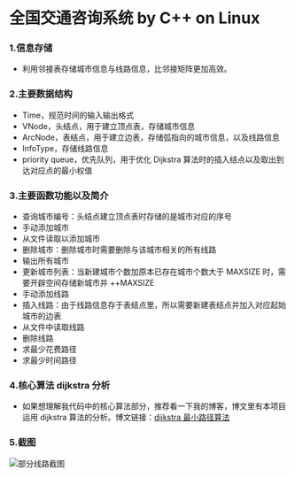 # 全国交通咨询系统 by C++ on Linux
### 1.信息存储
- 利用邻接表存储城市信息与线路信息，比邻接矩阵更加高效。
### 2.主要数据结构

- Time，规范时间的输入输出格式
- VNode，头结点，用于建立顶点表，存储城市信息
- ArcNode，表结点，用于建立边表，存储弧指向的城市信息，以及线路信息
- InfoType，存储线路信息
- priority queue，优先队列，用于优化 Dijkstra 算法时的插入结点以及取出到达对应点的最小权值
### 3.主要函数功能以及简介
- 查询城市编号：头结点建立顶点表时存储的是城市对应的序号
- 手动添加城市
- 从文件读取以添加城市
- 删除城市：删除城市时需要删除与该城市相关的所有线路
- 输出所有城市
- 更新城市列表：当新建城市个数加原本已存在城市个数大于 MAXSIZE 时，需要开辟空间存储新城市并 ++MAXSIZE
- 手动添加线路
- 插入线路：由于线路信息存于表结点里，所以需要新建表结点并加入对应起始城市的边表
- 从文件中读取线路
- 删除线路
- 求最少花费路径
- 求最少时间路径
### 4.核心算法 dijkstra 分析
- 如果想理解我代码中的核心算法部分，推荐看一下我的博客，博文里有本项目运用 dijkstra 算法的分析。博文链接：[dijkstra 最小路径算法](http://www.cnblogs.com/Bw98blogs/p/8205445.html "dijkstra 最小路径算法")

### 5.截图
![部分线路截图](https://images2017.cnblogs.com/blog/1199740/201801/1199740-20180105114038628-1177620256.png "部分线路截图")



[1]: http://www.cnblogs.com/Bw98blogs/p/8205445.html "dijkstra最小路径算法"
